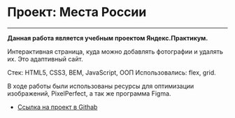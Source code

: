 # Проект: Места России
___
**Данная работа является учебным проектом Яндекс.Практикум.**

Интерактивная страница, куда можно добавлять фотографии и удалять их. Это адаптивный сайт.

Стек: HTML5, CSS3, BEM, JavaScript, ООП
Использовались: flex, grid.


В ходе работы были использованы ресурсы для оптимизации изображений, PixelPerfect, а так же программа Figma.

* [Ссылка на проект в Githab]( https://kishlyanovp.github.io/mesto/)


